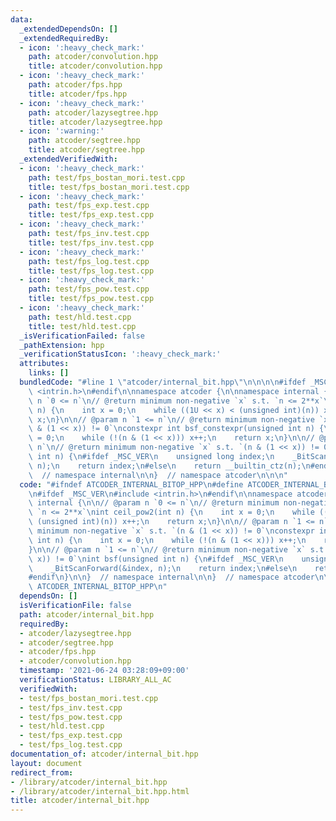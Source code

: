 ```yaml
---
data:
  _extendedDependsOn: []
  _extendedRequiredBy:
  - icon: ':heavy_check_mark:'
    path: atcoder/convolution.hpp
    title: atcoder/convolution.hpp
  - icon: ':heavy_check_mark:'
    path: atcoder/fps.hpp
    title: atcoder/fps.hpp
  - icon: ':heavy_check_mark:'
    path: atcoder/lazysegtree.hpp
    title: atcoder/lazysegtree.hpp
  - icon: ':warning:'
    path: atcoder/segtree.hpp
    title: atcoder/segtree.hpp
  _extendedVerifiedWith:
  - icon: ':heavy_check_mark:'
    path: test/fps_bostan_mori.test.cpp
    title: test/fps_bostan_mori.test.cpp
  - icon: ':heavy_check_mark:'
    path: test/fps_exp.test.cpp
    title: test/fps_exp.test.cpp
  - icon: ':heavy_check_mark:'
    path: test/fps_inv.test.cpp
    title: test/fps_inv.test.cpp
  - icon: ':heavy_check_mark:'
    path: test/fps_log.test.cpp
    title: test/fps_log.test.cpp
  - icon: ':heavy_check_mark:'
    path: test/fps_pow.test.cpp
    title: test/fps_pow.test.cpp
  - icon: ':heavy_check_mark:'
    path: test/hld.test.cpp
    title: test/hld.test.cpp
  _isVerificationFailed: false
  _pathExtension: hpp
  _verificationStatusIcon: ':heavy_check_mark:'
  attributes:
    links: []
  bundledCode: "#line 1 \"atcoder/internal_bit.hpp\"\n\n\n\n#ifdef _MSC_VER\n#include\
    \ <intrin.h>\n#endif\n\nnamespace atcoder {\n\nnamespace internal {\n\n// @param\
    \ n `0 <= n`\n// @return minimum non-negative `x` s.t. `n <= 2**x`\nint ceil_pow2(int\
    \ n) {\n    int x = 0;\n    while ((1U << x) < (unsigned int)(n)) x++;\n    return\
    \ x;\n}\n\n// @param n `1 <= n`\n// @return minimum non-negative `x` s.t. `(n\
    \ & (1 << x)) != 0`\nconstexpr int bsf_constexpr(unsigned int n) {\n    int x\
    \ = 0;\n    while (!(n & (1 << x))) x++;\n    return x;\n}\n\n// @param n `1 <=\
    \ n`\n// @return minimum non-negative `x` s.t. `(n & (1 << x)) != 0`\nint bsf(unsigned\
    \ int n) {\n#ifdef _MSC_VER\n    unsigned long index;\n    _BitScanForward(&index,\
    \ n);\n    return index;\n#else\n    return __builtin_ctz(n);\n#endif\n}\n\n}\
    \  // namespace internal\n\n}  // namespace atcoder\n\n\n"
  code: "#ifndef ATCODER_INTERNAL_BITOP_HPP\n#define ATCODER_INTERNAL_BITOP_HPP 1\n\
    \n#ifdef _MSC_VER\n#include <intrin.h>\n#endif\n\nnamespace atcoder {\n\nnamespace\
    \ internal {\n\n// @param n `0 <= n`\n// @return minimum non-negative `x` s.t.\
    \ `n <= 2**x`\nint ceil_pow2(int n) {\n    int x = 0;\n    while ((1U << x) <\
    \ (unsigned int)(n)) x++;\n    return x;\n}\n\n// @param n `1 <= n`\n// @return\
    \ minimum non-negative `x` s.t. `(n & (1 << x)) != 0`\nconstexpr int bsf_constexpr(unsigned\
    \ int n) {\n    int x = 0;\n    while (!(n & (1 << x))) x++;\n    return x;\n\
    }\n\n// @param n `1 <= n`\n// @return minimum non-negative `x` s.t. `(n & (1 <<\
    \ x)) != 0`\nint bsf(unsigned int n) {\n#ifdef _MSC_VER\n    unsigned long index;\n\
    \    _BitScanForward(&index, n);\n    return index;\n#else\n    return __builtin_ctz(n);\n\
    #endif\n}\n\n}  // namespace internal\n\n}  // namespace atcoder\n\n#endif  //\
    \ ATCODER_INTERNAL_BITOP_HPP\n"
  dependsOn: []
  isVerificationFile: false
  path: atcoder/internal_bit.hpp
  requiredBy:
  - atcoder/lazysegtree.hpp
  - atcoder/segtree.hpp
  - atcoder/fps.hpp
  - atcoder/convolution.hpp
  timestamp: '2021-06-24 03:28:09+09:00'
  verificationStatus: LIBRARY_ALL_AC
  verifiedWith:
  - test/fps_bostan_mori.test.cpp
  - test/fps_inv.test.cpp
  - test/fps_pow.test.cpp
  - test/hld.test.cpp
  - test/fps_exp.test.cpp
  - test/fps_log.test.cpp
documentation_of: atcoder/internal_bit.hpp
layout: document
redirect_from:
- /library/atcoder/internal_bit.hpp
- /library/atcoder/internal_bit.hpp.html
title: atcoder/internal_bit.hpp
---
```

